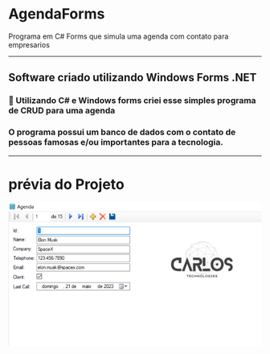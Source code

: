 # AgendaForms
Programa em C# Forms que simula uma agenda com contato para empresarios

<hr>

## Software criado utilizando Windows Forms .NET
### 🌱 Utilizando C# e Windows forms criei esse simples programa de CRUD para uma agenda
### O programa possui um banco de dados com o contato de pessoas famosas e/ou importantes para a tecnologia.

<hr>

# prévia do Projeto
<img src="previaprojeto.jpg">

